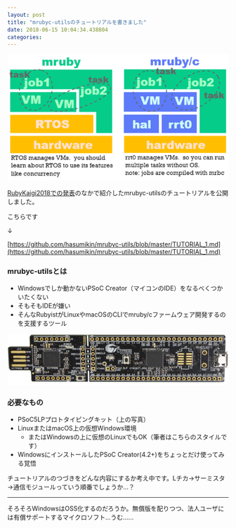 ```yaml
---
layout: post
title: "mrubyc-utilsのチュートリアルを書きました"
date: 2018-06-15 10:04:34.438804
categories: 
---
```


![](/assets/images/201806/mruby_and_mrubyc.png)

[RubyKaigi2018での発表](https://slide.rabbit-shocker.org/authors/hasumikin/rubykaigi2018/)のなかで紹介したmrubyc-utilsのチュートリアルを公開しました。

こちらです

↓

[https://github.com/hasumikin/mrubyc-utils/blob/master/TUTORIAL_1.md](https://github.com/hasumikin/mrubyc-utils/blob/master/TUTORIAL_1.md)

### mrubyc-utilsとは
- Windowsでしか動かないPSoC Creator（マイコンのIDE）をなるべくつかいたくない
- そもそもIDEが嫌い
- そんなRubyistがLinuxやmacOSのCLIでmruby/cファームウェア開発するのを支援するツール

![](/assets/images/201806/psoc5lp_board.jpg)

### 必要なもの
- PSoC5LPプロトタイピングキット（上の写真）
- LinuxまたはmacOS上の仮想Windows環境
  - またはWindowsの上に仮想のLinuxでもOK（筆者はこちらのスタイルです）
- WindowsにインストールしたPSoC Creator(4.2+)をちょっとだけ使ってみる覚悟

チュートリアルのつづきをどんな内容にするか考え中です。Lチカ→サーミスタ→通信モジュールっていう順番でしょうか...？

-----

そろそろWindowsはOSS化するのだろうか。無償版を配りつつ、法人ユーザには有償サポートするマイクロソフト...うむ......

